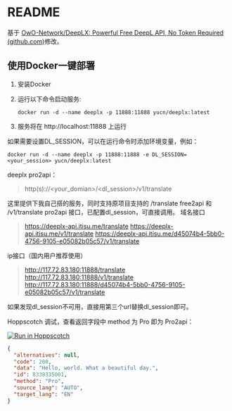 # README

基于 [OwO-Network/DeepLX: Powerful Free DeepL API, No Token Required (github.com)](https://github.com/OwO-Network/DeepLX)修改。

## 使用Docker一键部署

1. 安装Docker

2. 运行以下命令启动服务:
   ```
   docker run -d --name deeplx -p 11888:11888 yucn/deeplx:latest
   ```

3. 服务将在 http://localhost:11888 上运行

如果需要设置DL_SESSION，可以在运行命令时添加环境变量，例如：
   ```
   docker run -d --name deeplx -p 11888:11888 -e DL_SESSION=<your_session> yucn/deeplx:latest
   ```
deeplx pro2api：
>http(s)://<your_domian>/<dl_session>/v1/translate

这里提供下我自己搭的服务，同时支持原项目支持的 /translate free2api 和 /v1/translate pro2api 接口，已配置dl_session，可直接调用。
域名接口
>https://deeplx-api.itisu.me/translate
>https://deeplx-api.itisu.me/v1/translate
>https://deeplx-api.itisu.me/d45074b4-5bb0-4756-9105-e05082b05c57/v1/translate

ip接口（国内用户推荐使用）

>http://117.72.83.180:11888/translate
>http://117.72.83.180:11888/v1/translate
>http://117.72.83.180:11888/d45074b4-5bb0-4756-9105-e05082b05c57/v1/translate

如果发现dl_session不可用，直接用第三个url替换dl_session即可。

Hoppscotch 调试，查看返回字段中 method 为 Pro 即为 Pro2api：

[![Run in Hoppscotch](https://hopp.sh/badge.svg)](https://hopp.sh/r/loZVCzrrpWxC)

```json
{
  "alternatives": null,
  "code": 200,
  "data": "Hello, world. What a beautiful day.",
  "id": 8339335001,
  "method": "Pro",
  "source_lang": "AUTO",
  "target_lang": "EN"
}
```
